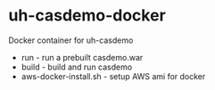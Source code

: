  # uh-casdemo-docker

 Docker container for uh-casdemo
  
* run - run a prebuilt casdemo.war
* build - build and run casdemo
* aws-docker-install.sh - setup AWS ami for docker                                                                                                                                                                                                
